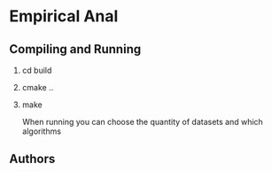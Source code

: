 # Empirical Anal

## Compiling and Running 
1. cd build
2. cmake ..
3. make 

	 When running you can choose the quantity of datasets and which algorithms 

##  Authors

